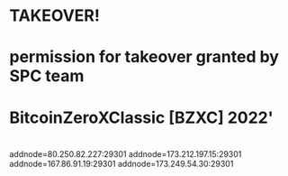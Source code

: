 # TAKEOVER!
# permission for takeover granted by SPC team
# BitcoinZeroXClassic [BZXC] 2022'
# 
addnode=80.250.82.227:29301
addnode=173.212.197.15:29301
addnode=167.86.91.19:29301
addnode=173.249.54.30:29301
